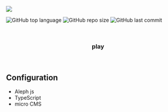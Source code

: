<img src="https://source.unsplash.com/random/1920x1080">

![GitHub top language](https://img.shields.io/github/languages/top/Ryuyxx/aleph-memo?style=for-the-badge)
![GitHub repo size](https://img.shields.io/github/repo-size/Ryuyxx/aleph-memo?style=for-the-badge)
![GitHub last commit](https://img.shields.io/github/last-commit/Ryuyxx/aleph-memo?style=for-the-badge)

<br />

<h3 align="center">
   play
</h3>

<br />

## Configuration

- Aleph js
- TypeScript
- micro CMS
